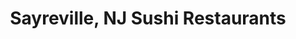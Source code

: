 ---
layout: city
title: Sayreville, NJ Sushi Restaurants
permalink: /new-jersey/sayreville/
stateAbbr: NJ
stateName: New Jersey
cityName: Sayreville
---
